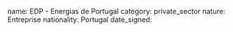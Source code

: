 name: EDP - Energias de Portugal
category: private_sector
nature:  Entreprise
nationality: Portugal
date_signed:
    